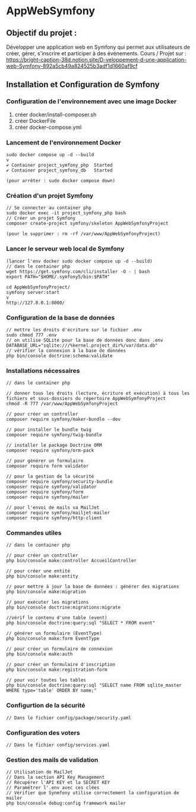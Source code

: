 # AppWebSymfony

## Objectif du projet :

Développer une application web en Symfony qui permet aux utilisateurs de créer, gérer, s'inscrire et participer à des événements.
Cours / Projet sur : https://bright-caption-38d.notion.site/D-veloppement-d-une-application-web-Symfony-892a5cb49a824525b3adf1d1660af9cf

## Installation et Configuration de Symfony

### Configuration de l'environnement avec une image Docker

1. créer docker/install-composer.sh
2. créer DockerFile
3. créer docker-compose.yml

### Lancement de l'environnement Docker
    sudo docker compose up -d --build
    v
    ✔ Container project_symfony_php  Started
    ✔ Container project_symfony_db   Started

    (pour arrêter : sudo docker compose down)

### Création d'un projet Symfony
    // Se connecter au container php
    sudo docker exec -it project_symfony_php bash
    // Créer un projet Symfony
    composer create-project symfony/skeleton AppWebSymfonyProject
    
    (pour le supprimer : rm -rf /var/www/AppWebSymfonyProject)

### Lancer le serveur web local de Symfony
    (lancer l'env docker sudo docker compose up -d --build)
    // dans le container php
    wget https://get.symfony.com/cli/installer -O - | bash
    export PATH="$HOME/.symfony5/bin:$PATH"
    
    cd AppWebSymfonyProject/
    symfony server:start
    v
    http://127.0.0.1:8000/

### Configuration de la base de données
    // mettre les droits d'écriture sur le fichier .env
    sudo chmod 777 .env
    // on utilise SQLite pour la base de données donc dans .env
    DATABASE_URL="sqlite:///%kernel.project_dir%/var/data.db"
    // vérifier la connexion à la base de données
    php bin/console doctrine:schema:validate

### Installations nécessaires
    // dans le container php

    // donner tous les droits (lecture, écriture et exécution) à tous les fichiers et sous-dossiers du répertoire AppWebSymfonyProject
    chmod -R 777 /var/www/AppWebSymfonyProject

    // pour créer un controller
    composer require symfony/maker-bundle --dev

    // pour installer le bundle twig
    composer require symfony/twig-bundle

    // installer le package Doctrine ORM
    composer require symfony/orm-pack

    // pour générer un formulaire
    composer require form validator 

    // pour la gestion de la sécurité
    composer require symfony/security-bundle
    composer require symfony/validator
    composer require symfony/form
    composer require symfony/mailer

    // pour l'envoi de mails va MailJet
    composer require symfony/mailjet-mailer
    composer require symfony/http-client

### Commandes utiles
    // dans le container php

    // pour créer un controller
    php bin/console make:controller AccueilController

    // pour créer une entité
    php bin/console make:entity

    // pour mettre à jour la base de données : générer des migrations
    php bin/console make:migration

    // pour exécuter les migrations
    php bin/console doctrine:migrations:migrate

    //vérif le contenu d'une table (event)
    php bin/console doctrine:query:sql "SELECT * FROM event"

    // générer un formulaire (EventType)
    php bin/console make:form EventType

    // pour créer un formulaire de connexion
    php bin/console make:auth

    // pour créer un formulaire d'inscription
    php bin/console make:registration-form

    // pour voir toutes les tables
    php bin/console doctrine:query:sql "SELECT name FROM sqlite_master WHERE type='table' ORDER BY name;"

### Configurtion de la sécurité
    // Dans le fichier config/package/security.yaml

### Configuration des voters
    // Dans le fichier config/services.yaml

### Gestion des mails de validation
    // Utilisation de MailJet
    // Dans la section API Key Management
    // Récupérer l'API KEY et la SECRET KEY
    // Paramétrer l'.env avec ces clées
    // Vérifier que Synmfony utilise correctement la configuration de mailer
    php bin/console debug:config framework mailer